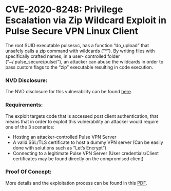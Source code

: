 # CVE-2020-8248: Privilege Escalation via Zip Wildcard Exploit in Pulse Secure VPN Linux Client

The root SUID executable pulsesvc, has a function “do_upload” that unsafely calls a zip command with wildcards (“*”). By writing files with specifically crafted names, in a user- controlled folder (“~/.pulse_secure/pulse/”), an attacker can abuse the wildcards in order to pass custom flags to the “zip” executable resulting in code execution.

### NVD Disclosure:

The NVD disclosure for this vulnerability can be found [here](https://nvd.nist.gov/vuln/detail/CVE-2020-8248).

### Requirements:

The exploit targets code that is accessed post client authentication, that means that in order to exploit this vulnerability an attacker would require one of the 3 scenarios:
- Hosting an attacker-controlled Pulse VPN Server
- A valid SSL/TLS certificate to host a dummy VPN server (Can be easily done with
solutions such as “Let’s Encrypt”)
- Connecting to a legitimate Pulse VPN Server (User credentials/Client certificates
may be found directly on the compromised client)

### Proof Of Concept:

More details and the exploitation process can be found in this [PDF](https://github.com/mbadanoiu/CVE-2020-8248/blob/main/Pulse%20Secure%20VPN%20Linux%20Client%20-%20CVE-2020-8248.pdf).
